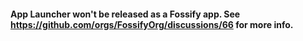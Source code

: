 #### App Launcher won't be released as a Fossify app. See https://github.com/orgs/FossifyOrg/discussions/66 for more info.
